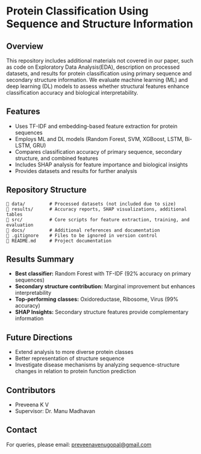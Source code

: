 # Protein Classification Using Sequence and Structure Information

## Overview
This repository includes additional materials not covered in our paper, such as code on Exploratory Data Analysis(EDA), description on processed datasets, and results for protein classification using primary sequence and secondary structure information. We evaluate machine learning (ML) and deep learning (DL) models to assess whether structural features enhance classification accuracy and biological interpretability.

## Features
- Uses TF-IDF and embedding-based feature extraction for protein sequences
- Employs ML and DL models (Random Forest, SVM, XGBoost, LSTM, Bi-LSTM, GRU)
- Compares classification accuracy of primary sequence, secondary structure, and combined features
- Includes SHAP analysis for feature importance and biological insights
- Provides datasets and results for further analysis

## Repository Structure
```
📂 data/         # Processed datasets (not included due to size)
📂 results/      # Accuracy reports, SHAP visualizations, additional tables
📂 src/          # Core scripts for feature extraction, training, and evaluation
📂 docs/         # Additional references and documentation
📄 .gitignore    # Files to be ignored in version control
📄 README.md     # Project documentation
```

## Results Summary
- **Best classifier:** Random Forest with TF-IDF (92% accuracy on primary sequences)
- **Secondary structure contribution:** Marginal improvement but enhances interpretability
- **Top-performing classes:** Oxidoreductase, Ribosome, Virus (99% accuracy)
- **SHAP Insights:** Secondary structure features provide complementary information

## Future Directions
- Extend analysis to more diverse protein classes
- Better representation of structure sequence
- Investigate disease mechanisms by analyzing sequence-structure changes in relation to protein function prediction

## Contributors
- Preveena K V
- Supervisor: Dr. Manu Madhavan

## Contact
For queries, please email: preveenavenugopal@gmail.com
